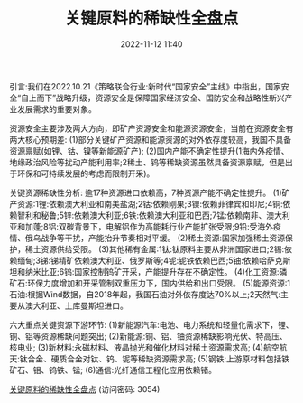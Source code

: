 ﻿---
title: 关键原料的稀缺性全盘点
date: 2022-11-12 11:40
tags:
- 策略研究
updated: 1970-01-01 08:00:00
---

引言:我们在2022.10.21《策略联合行业:新时代“国家安全”主线》中指出，国家安全“自上而下”战略升级，资源安全是保障国家经济安全、国防安全和战略性新兴产业发展需求的重要对象。

资源安全主要涉及两大方向，即矿产资源安全和能源资源安全，当前在资源安全有两大核心预期差:
(1)部分关键矿产资源和能源资源的对外依存度较高，我国不具备资源禀赋(如锂、钴、镍等新能源矿产);
(2)国内产能不确定性提升(1海内外疫情、地缘政治风险等扰动产能利用率;2稀土、钨等稀缺资源虽然具备资源禀赋，但是出于环保和可持续发展的考虑而限制开采)。
<!-- more -->
关键资源稀缺性分析:
逾17种资源进口依赖高，7种资源产能不确定性提升。
(1)矿产资源:1锂:依赖澳大利亚和南美盐湖;2钴:依赖刚果;3镍:依赖菲律宾和印尼;4铜:依赖智利和秘鲁;5锌:依赖澳大利亚;6铁:依赖澳大利亚和巴西;7锰:依赖南非、澳大利亚和加蓬;8铝:双碳背景下，电解铝作为高能耗行业产能扩张受限;9铅:受海外疫情、俄乌战争等干扰，产能抬升节奏相对平缓。
(2)稀土资源:国家加强稀土资源保护，稀土资源供给受限。
(3)其他稀有金属:1钛:钛原料主要从非洲国家进口;2锡:依赖缅甸;3锑:锑精矿依赖澳大利亚、俄罗斯等;4铌:铌铁依赖巴西;5铀:依赖哈萨克斯坦和纳米比亚;6钨:国家控制钨矿开采，产能提升存在不确定性。
(4)化工资源:磷矿石:环保力度增加和开采管制双重压力下，国内供给和出口受限。
(5)能源资源:1石油:根据Wind数据，自2018年起，我国石油对外依存度达70%以上;2天然气:主要从澳大利亚、土库曼斯坦进口。

六大重点关键资源下游环节:
(1)新能源汽车:电池、电力系统和轻量化需求下，锂、铜、铝等资源稀缺问题突出;
(2)新能源:铜、铝、铀资源稀缺影响光伏、特高压、核电业;
(3)新材料:永磁材料、液晶抛光和催化材料对稀土资源需求高;
(4)航空航天:钛合金、硬质合金对钛、钨、铌等稀缺资源需求高;
(5)钢铁:上游原材料包括铁矿石、钼、钨铁、锰;
(6)通信:光纤通信工程化应用依赖锗。

[关键原料的稀缺性全盘点](https://url12.ctfile.com/f/3948612-723009611-eff45e?p=3054)
(访问密码: 3054)

